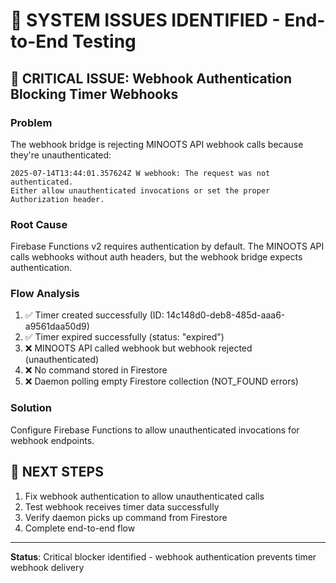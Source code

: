 # 🚨 SYSTEM ISSUES IDENTIFIED - End-to-End Testing

## 🔴 CRITICAL ISSUE: Webhook Authentication Blocking Timer Webhooks

### **Problem**
The webhook bridge is rejecting MINOOTS API webhook calls because they're unauthenticated:
```
2025-07-14T13:44:01.357624Z W webhook: The request was not authenticated. 
Either allow unauthenticated invocations or set the proper Authorization header.
```

### **Root Cause**
Firebase Functions v2 requires authentication by default. The MINOOTS API calls webhooks without auth headers, but the webhook bridge expects authentication.

### **Flow Analysis**
1. ✅ Timer created successfully (ID: 14c148d0-deb8-485d-aaa6-a9561daa50d9)
2. ✅ Timer expired successfully (status: "expired")
3. ❌ MINOOTS API called webhook but webhook rejected (unauthenticated)
4. ❌ No command stored in Firestore
5. ❌ Daemon polling empty Firestore collection (NOT_FOUND errors)

### **Solution**
Configure Firebase Functions to allow unauthenticated invocations for webhook endpoints.

## 🔧 NEXT STEPS
1. Fix webhook authentication to allow unauthenticated calls
2. Test webhook receives timer data successfully
3. Verify daemon picks up command from Firestore
4. Complete end-to-end flow

---

**Status**: Critical blocker identified - webhook authentication prevents timer webhook delivery